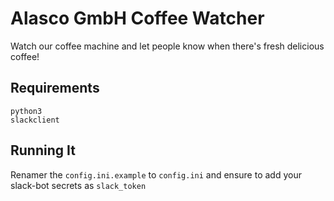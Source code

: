 # Alasco GmbH Coffee Watcher

Watch our coffee machine and let people know when there's fresh delicious coffee!

## Requirements

```
python3
slackclient
```

## Running It
Renamer the `config.ini.example` to `config.ini` and ensure to add your slack-bot secrets as `slack_token`